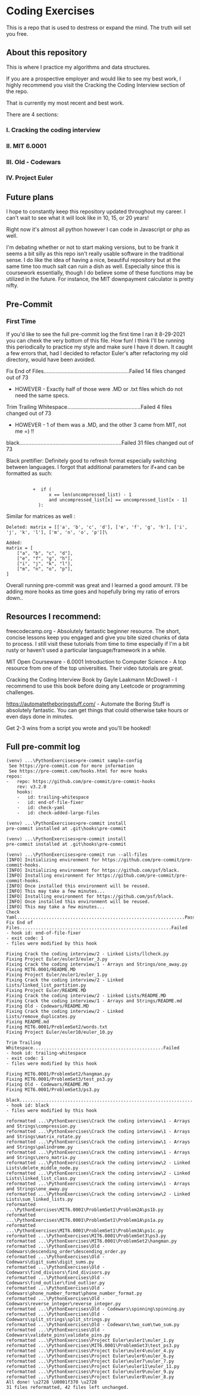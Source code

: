 # Coding Exercises


This is a repo that is used to destress or expand the mind.
The truth will set you free.

## About this repository

This is where I practice my algorithms and data structures.

If you are a prospective employer and would like to see my best work, I highly recommend you visit the Cracking the Coding Interview section of the repo.

That is currently my most recent and best work.

There are 4 sections:

### I. Cracking the coding interview

### II. MIT 6.0001

### III. Old - Codewars

### IV. Project Euler


## Future plans

I hope to constantly keep this repository updated throughout my career. I can't wait to see what it will look like in 10, 15, or 20 years!

Right now it's almost all python however I can code in Javascript or php as well. 

I'm debating whether or not to start making versions, but to be frank it seems a bit silly as this repo isn't really usable software in the traditional sense. I do like the idea of having a nice, beautiful repository but at the same time too much salt can ruin a dish as well. Especially since this is coursework essentially, though I do believe some of these functions may be utilized in the future. For instance, the MIT downpayment calculator is pretty nifty.

## Pre-Commit

### First Time
If you'd like to see the full pre-commit log the first time I ran it 8-29-2021 you can chexk the very bottom of this file. How fun! I think I'll be running this periodically to practice my style and make sure I have it down. It caught a few errors that, had I decided to refactor Euler's after refactoring my old directory, would have been avoided. 

Fix End of Files.........................................................Failed
14 files changed out of 73
- HOWEVER - 
Exactly half of those were .MD or .txt files which do not need the same specs. 

Trim Trailing Whitespace.................................................Failed
4 files changed out of 73
- HOWEVER -
1 of them was a .MD, and the other 3 came from MIT, not me =) !!

black....................................................................Failed
31 files changed out of 73

Black prettifier:
Definitely good to refresh format especially switching between languages. I forgot that additional parameters for if+and can be formatted as such:

```       -     if x == len(uncompressed_list) - 1 and uncompressed_list[x] == uncompressed_list[x - 1]:

          +  if (
                x == len(uncompressed_list) - 1
                and uncompressed_list[x] == uncompressed_list[x - 1]
            ):
```
Similar for matrices as well : 

```
Deleted: matrix = [['a', 'b', 'c', 'd'], ['e', 'f', 'g', 'h'], ['i', 'j', 'k', 'l'], ['m', 'n', 'o', 'p']]\

Added:
matrix = [
    ["a", "b", "c", "d"],
    ["e", "f", "g", "h"],
    ["i", "j", "k", "l"],
    ["m", "n", "o", "p"],
]
```

Overall running pre-commit was great and I learned a good amount. I'll be adding more hooks as time goes and hopefully bring my ratio of errors down..

## Resources I recommend:

freecodecamp.org - Absolutely fantastic beginner resource. The short, concise lessons keep you engaged and give you bite sized chunks of data to process.
I still visit these tutorials from time to time especially if I'm a bit rusty or haven't used a particular language/framework in a while.

MIT Open Courseware - 6.0001 Introduction to Computer Science - A top resource from one of the top universities. Their video tutorials are great.

Cracking the Coding Interview Book by Gayle Laakmann McDowell - I recommend to use this book before doing any Leetcode or programming challenges.

https://automatetheboringstuff.com/ - Automate the Boring Stuff is absolutely fantastic. You can get things that could otherwise take hours or even days done in minutes.

Get 2-3 wins from a script you wrote and you'll be hooked!

## Full pre-commit log
```
(venv) ...\PythonExercises>pre-commit sample-config
 See https://pre-commit.com for more information
 See https://pre-commit.com/hooks.html for more hooks
repos:
-   repo: https://github.com/pre-commit/pre-commit-hooks
    rev: v3.2.0
    hooks:
    -   id: trailing-whitespace
    -   id: end-of-file-fixer
    -   id: check-yaml
    -   id: check-added-large-files

(venv) ...\PythonExercises>pre-commit install
pre-commit installed at .git\hooks\pre-commit

(venv) ...\PythonExercises>pre-commit install
pre-commit installed at .git\hooks\pre-commit

(venv) ...\PythonExercises>pre-commit run --all-files
[INFO] Initializing environment for https://github.com/pre-commit/pre-commit-hooks.
[INFO] Initializing environment for https://github.com/psf/black.
[INFO] Installing environment for https://github.com/pre-commit/pre-commit-hooks.
[INFO] Once installed this environment will be reused.
[INFO] This may take a few minutes...
[INFO] Installing environment for https://github.com/psf/black.
[INFO] Once installed this environment will be reused.
[INFO] This may take a few minutes...
Check Yaml...............................................................Passed
Fix End of Files.........................................................Failed
- hook id: end-of-file-fixer
- exit code: 1
- files were modified by this hook

Fixing Crack the coding interview/2 - Linked Lists/llcheck.py
Fixing Project Euler/euler3/euler_3.py
Fixing Crack the coding interview/1 - Arrays and Strings/one_away.py
Fixing MIT6.0001/README.MD
Fixing Project Euler/euler1/euler_1.py
Fixing Crack the coding interview/2 - Linked Lists/linked_list_partition.py
Fixing Project Euler/README.MD
Fixing Crack the coding interview/2 - Linked Lists/README.MD
Fixing Crack the coding interview/1 - Arrays and Strings/README.md
Fixing Old - Codewars/README.MD
Fixing Crack the coding interview/2 - Linked Lists/remove_duplicates.py
Fixing README.md
Fixing MIT6.0001/ProblemSet2/words.txt
Fixing Project Euler/euler10/euler_10.py

Trim Trailing Whitespace.................................................Failed
- hook id: trailing-whitespace
- exit code: 1
- files were modified by this hook

Fixing MIT6.0001/ProblemSet2/hangman.py
Fixing MIT6.0001/ProblemSet3/test_ps3.py
Fixing Old - Codewars/README.MD
Fixing MIT6.0001/ProblemSet3/ps3.py

black....................................................................Failed
- hook id: black
- files were modified by this hook

reformatted ...\PythonExercises\Crack the coding interview\1 - Arrays and Strings\compression.py
reformatted ...\PythonExercises\Crack the coding interview\1 - Arrays and Strings\matrix_rotate.py
reformatted ...\PythonExercises\Crack the coding interview\1 - Arrays and Strings\palindrome.py
reformatted ...\PythonExercises\Crack the coding interview\1 - Arrays and Strings\zero_matrix.py
reformatted ...\PythonExercises\Crack the coding interview\2 - Linked Lists\delete_middle_node.py
reformatted ...\PythonExercises\Crack the coding interview\2 - Linked Lists\linked_list_class.py
reformatted ...\PythonExercises\Crack the coding interview\1 - Arrays and Strings\one_away.py
reformatted ...\PythonExercises\Crack the coding interview\2 - Linked Lists\sum_linked_lists.py
reformatted ...\PythonExercises\MIT6.0001\ProblemSet1\Problem2A\ps1b.py
reformatted ...\PythonExercises\MIT6.0001\ProblemSet1\Problem1A\ps1a.py
reformatted ...\PythonExercises\MIT6.0001\ProblemSet1\Problem3A\ps1c.py
reformatted ...\PythonExercises\MIT6.0001\ProblemSet3\ps3.py
reformatted ...\PythonExercises\MIT6.0001\ProblemSet2\hangman.py
reformatted ...\PythonExercises\Old - Codewars\descending_order\descending_order.py
reformatted ...\PythonExercises\Old - Codewars\digit_sums\digit_sums.py
reformatted ...\PythonExercises\Old - Codewars\find_divisors\find_divisors.py
reformatted ...\PythonExercises\Old - Codewars\find_outlier\find_outlier.py
reformatted ...\PythonExercises\Old - Codewars\phone_number_format\phone_number_format.py
reformatted ...\PythonExercises\Old - Codewars\reverse_integer\reverse_integer.py
reformatted ...\PythonExercises\Old - Codewars\spinning\spinning.py
reformatted ...\PythonExercises\Old - Codewars\split_strings\split_strings.py
reformatted ...\PythonExercises\Old - Codewars\two_sum\two_sum.py
reformatted ...\PythonExercises\Old - Codewars\validate_pins\validate_pins.py
reformatted ...\PythonExercises\Project Euler\euler1\euler_1.py
reformatted ...\PythonExercises\MIT6.0001\ProblemSet3\test_ps3.py
reformatted ...\PythonExercises\Project Euler\euler4\euler_4.py
reformatted ...\PythonExercises\Project Euler\euler6\euler_6.py
reformatted ...\PythonExercises\Project Euler\euler7\euler_7.py
reformatted ...\PythonExercises\Project Euler\euler11\euler_11.py
reformatted ...\PythonExercises\Project Euler\euler9\euler_9.py
reformatted ...\PythonExercises\Project Euler\euler8\euler_8.py
All done! \u2728 \U0001f370 \u2728
31 files reformatted, 42 files left unchanged.
```
